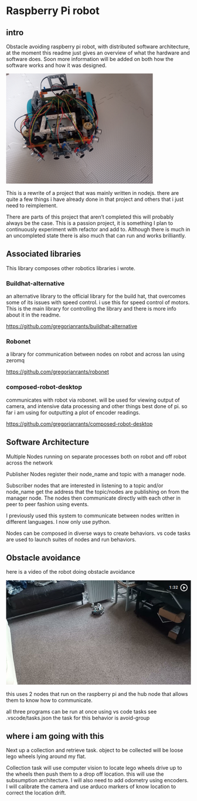 # Raspberry Pi robot

## intro

Obstacle avoiding raspberry pi robot, with distributed software architecture, at the moment this readme just gives an overview of what the hardware and software does. Soon more information will be added on both how the software works and how it was designed.

<img src="robot.jpg" alt='the robot' width='400px'/>

This is a rewrite of a project that was mainly written in nodejs. there are quite a few things i have already done in that project and others that i just need to reimplement.

There are parts of this project that aren’t completed this will probably always be the case. This is a passion project, it is something I plan to continuously experiment with refactor and add to. Although there is much in an uncompleted state there is also much that can run and works brilliantly.

## Associated libraries

This library composes other robotics libraries i wrote.

### Buildhat-alternative

an alternative library to the official library for the build hat, that overcomes some of its issues with speed control. i use this for speed control of motors. This is the main library for controlling the library and there is more info about it in the readme.

https://github.com/gregorianrants/buildhat-alternative

### Robonet

a library for communication between nodes on robot and across lan using zeromq

https://github.com/gregorianrants/robonet

### composed-robot-desktop

communicates with robot via robonet. will be used for viewing output of camera, and intensive data processing and other things best done of pi. so far i am using for outputting a plot of encoder readings.

https://github.com/gregorianrants/composed-robot-desktop

## Software Architecture

Multiple Nodes running on separate processes both on robot and off robot across the network

Publisher Nodes register their node_name and topic with a manager node.

Subscriber nodes that are interested in listening to a topic and/or node_name get the address that the topic/nodes are publishing on from the manager node. The nodes then communicate directly with each other in peer to peer fashion using events.

I previously used this system to communicate between nodes written in different languages. I now only use python.

Nodes can be composed in diverse ways to create behaviors. vs code tasks are used to launch suites of nodes and run behaviors.

## Obstacle avoidance

here is a video of the robot doing obstacle avoidance

<a href="https://1drv.ms/v/s!Aom8i-zBShxvrOkKXISSJo1OxN6IYw?e=2Tu53M" title="Link Title"><img src="image.png" alt="Alternate Text" /></a>

this uses 2 nodes that run on the raspberry pi and the hub node that allows them to know how to communicate.

all three programs can be run at once using vs code tasks see .vscode/tasks.json the task for this behavior is avoid-group

## where i am going with this

Next up a collection and retrieve task. object to be collected will be loose lego wheels lying around my flat.

Collection task will use computer vision to locate lego wheels drive up to the wheels then push them to a drop off location. this will use the subsumption architecture. I will also need to add odometry using encoders. I will calibrate the camera and use arduco markers of know location to correct the location drift.
